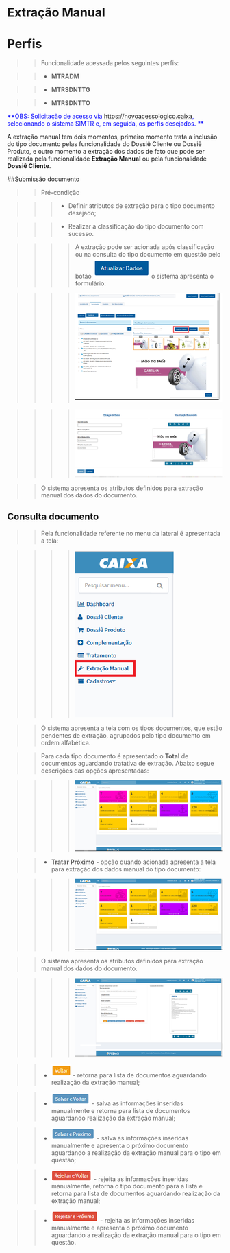 # Extração Manual


# Perfis

>> Funcionalidade acessada pelos seguintes perfis: 
	  
>> + **MTRADM**
 
>> + **MTRSDNTTG**

>> + **MTRSDNTTO**

<span style="color:blue">**OBS: Solicitação de acesso via <span style="color:blue">https://novoacessologico.caixa</span>, selecionando o sistema SIMTR e, em seguida, os perfis desejados. **</span>


A extração manual tem dois momentos, primeiro momento trata a inclusão do tipo documento pelas funcionalidade do Dossiê Cliente ou Dossiê Produto, e outro momento a extração dos dados de fato que pode ser realizada pela funcionalidade **Extração Manual** ou pela funcionalidade **Dossiê Cliente**.


##Submissão documento
 
>> Pré-condição

>>> + Definir atributos de extração para o tipo documento desejado;

>>> + Realizar a classificação do tipo documento com sucesso.

>>>> A extração pode ser acionada após classificação ou na consulta do tipo documento em questão pelo botão ![](img/bt_atualizar_dados.png) o sistema apresenta o formulário:

>>>> ![](img/extracao1.png)

>>>> ![](img/extracao2.png)

>> O sistema apresenta os atributos definidos para extração manual dos dados do documento.


## Consulta documento

>> Pela funcionalidade referente no menu da lateral é apresentada a tela:

>>>> ![](img/menu_extracao.png)


>> O sistema apresenta a tela com os tipos documentos, que estão pendentes de extração, agrupados pelo tipo documento em ordem alfabética.

>> Para cada tipo documento é apresentado o **Total** de documentos aguardando tratativa de extração. Abaixo segue descrições das opções apresentadas:
 
>>>> ![](img/extracao3.png)
 
>> + **Tratar Próximo** - opção quando acionada apresenta a tela para extração dos dados manual do tipo documento:
 
>>>> ![](img/extracao3.png)

>> O sistema apresenta os atributos definidos para extração manual dos dados do documento.

>>>> ![](img/extracao5.png)

>> + ![](img/bt_voltar.png) - retorna para lista de documentos aguardando realização da extração manual;
  
>> + ![](img/bt_salvar_voltar.png) - salva as informações inseridas manualmente e retorna para lista de documentos aguardando realização da extração manual;
	
>> + ![](img/bt_salvar_proximo.png) - salva as informações inseridas manualmente e apresenta o próximo documento aguardando a realização da extração manual para o tipo em questão; 
	  
>> + ![](img/bt_rejeitar_voltar.png) - rejeita as informações inseridas manualmente, retorna o tipo documento para a lista e retorna para lista de documentos aguardando realização da extração manual;
  
>> + ![](img/bt_rejeitar_proximo.png) - rejeita as informações inseridas manualmente e apresenta o próximo documento aguardando a realização da extração manual para o tipo em questão. 